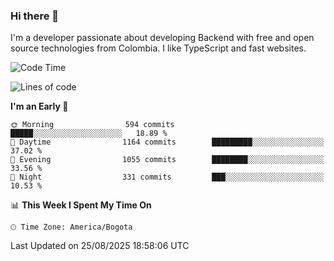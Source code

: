 ### Hi there 👋

I'm a developer passionate about developing Backend with free and open source technologies from Colombia. I like TypeScript and fast websites.

<!--START_SECTION:waka-->
![Code Time](http://img.shields.io/badge/Code%20Time-5%2C857%20hrs%2022%20mins-blue)

![Lines of code](https://img.shields.io/badge/From%20Hello%20World%20I%27ve%20Written-5.7%20million%20lines%20of%20code-blue)

**I'm an Early 🐤** 

```text
🌞 Morning                594 commits         █████░░░░░░░░░░░░░░░░░░░░   18.89 % 
🌆 Daytime                1164 commits        █████████░░░░░░░░░░░░░░░░   37.02 % 
🌃 Evening                1055 commits        ████████░░░░░░░░░░░░░░░░░   33.56 % 
🌙 Night                  331 commits         ███░░░░░░░░░░░░░░░░░░░░░░   10.53 % 
```


📊 **This Week I Spent My Time On** 

```text
🕑︎ Time Zone: America/Bogota
```


 Last Updated on 25/08/2025 18:58:06 UTC
<!--END_SECTION:waka-->

